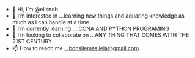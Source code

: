 - 👋 Hi, I’m @elisnob
- 👀 I’m interested in ...learning new things and aquaring knowledge as much as i can handle at a time.
- 🌱 I’m currently learning ... CCNA AND PYTHON PROGRAMING
- 💞️ I’m looking to collaborate on ...ANY THING THAT COMES WITH THE 21ST CENTURY
- 📫 How to reach me ...bonsilemasilela@gmail.com

<!---
elisnob/elisnob is a ✨ special ✨ repository because its `README.md` (this file) appears on your GitHub profile.
You can click the Preview link to take a look at your changes.
--->
